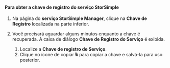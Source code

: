 #### <a name="to-get-the-storsimple-service-registration-key"></a>Para obter a chave de registro do serviço StorSimple
1. Na página do **serviço StorSimple Manager**, clique na **Chave de Registro** localizada na parte inferior.
2. Você precisará aguardar alguns minutos enquanto a chave é recuperada. A caixa de diálogo **Chave de Registro do Serviço** é exibida.
   
   1. Localize a **Chave de registro de Serviço**.
   2. Clique no ícone de copiar ![](./media/storsimple-ova-get-service-registration-key/image6-include.png) para copiar a chave e salvá-la para uso posterior.



<!--HONumber=Nov16_HO3-->


